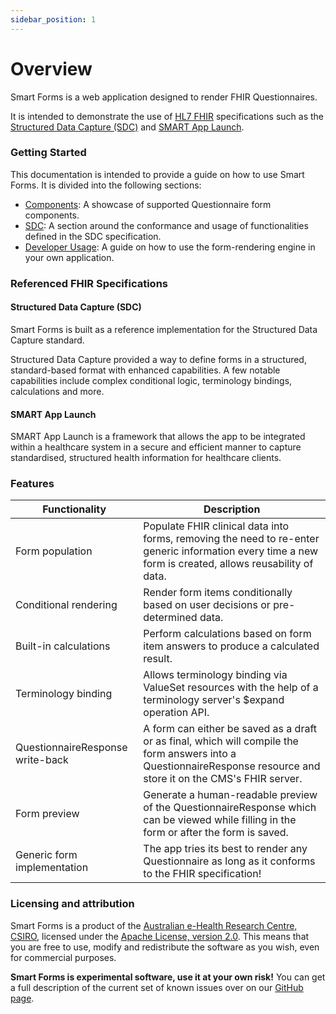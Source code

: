 ```yaml
---
sidebar_position: 1
---
```


# Overview

Smart Forms is a web application designed to render FHIR Questionnaires.

It is intended to demonstrate the use of [HL7 FHIR](https://hl7.org/fhir/) specifications such as the [Structured Data Capture (SDC)](http://hl7.org/fhir/uv/sdc) and [SMART App Launch](http://hl7.org/fhir/smart-app-launch).

### Getting Started

This documentation is intended to provide a guide on how to use Smart Forms. It is divided into the following sections:
- [Components](./doc/components/boolean): A showcase of supported Questionnaire form components.
- [SDC](./doc/components/boolean): A section around the conformance and usage of functionalities defined in the SDC specification.
- [Developer Usage](./doc/developer-usage/overview): A guide on how to use the form-rendering engine in your own application.

### Referenced FHIR Specifications 

#### Structured Data Capture (SDC)
Smart Forms is built as a reference implementation for the Structured Data Capture standard.

Structured Data Capture provided a way to define forms in a structured, standard-based format with enhanced capabilities. A few notable capabilities include complex conditional logic, terminology bindings, calculations and more.

#### SMART App Launch
SMART App Launch is a framework that allows the app to be integrated within a healthcare system in a secure and efficient manner to capture standardised, structured health information for healthcare clients.



### Features

| Functionality                    | Description                                                                                                                                                         |
|----------------------------------|---------------------------------------------------------------------------------------------------------------------------------------------------------------------|
| Form population                  | Populate FHIR clinical data into forms, removing the need to re-enter generic information every time a new form is created, allows reusability of data.             |
| Conditional rendering            | Render form items conditionally based on user decisions or pre-determined data.                                                                                     |
| Built-in calculations            | Perform calculations based on form item answers to produce a calculated result.                                                                                     |
| Terminology binding              | Allows terminology binding via ValueSet resources with the help of a terminology server's $expand operation API.                                                    |
| QuestionnaireResponse write-back | A form can either be saved as a draft or as final, which will compile the form answers into a QuestionnaireResponse resource and store it on the CMS's FHIR server. |
| Form preview                     | Generate a human-readable preview of the QuestionnaireResponse which can be viewed while filling in the form or after the form is saved.                            |
| Generic form implementation      | The app tries its best to render any Questionnaire as long as it conforms to the FHIR specification!                                                                |



### Licensing and attribution
Smart Forms is a product of the [Australian e-Health Research Centre, CSIRO](https://aehrc.csiro.au/), licensed under the [Apache License, version 2.0](https://www.apache.org/licenses/LICENSE-2.0).
This means that you are free to use, modify and redistribute the software as you wish, even for commercial purposes.

**Smart Forms is experimental software, use it at your own risk!** You can get a full description of the current set of known issues over on our [GitHub page](https://github.com/aehrc/smart-forms/issues).

[//]: # (add notes around saving preview in text.div)
